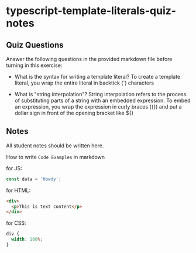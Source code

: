 # typescript-template-literals-quiz-notes

## Quiz Questions

Answer the following questions in the provided markdown file before turning in this exercise:

- What is the syntax for writing a template literal?
  To create a template literal, you wrap the entire literal in backtick (`) characters

- What is "string interpolation"?
  String interpolation refers to the process of substituting parts of a string with an embedded expression. To embed an expression, you wrap the expression in curly braces ({}) and put a dollar sign in front of the opening bracket like ${}

## Notes

All student notes should be written here.

How to write `Code Examples` in markdown

for JS:

```javascript
const data = 'Howdy';
```

for HTML:

```html
<div>
  <p>This is text content</p>
</div>
```

for CSS:

```css
div {
  width: 100%;
}
```
